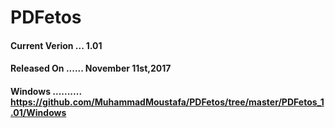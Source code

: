 # PDFetos

#### Current Verion ... 1.01
#### Released On ...... November 11st,2017

#### Windows .......... https://github.com/MuhammadMoustafa/PDFetos/tree/master/PDFetos_1.01/Windows
